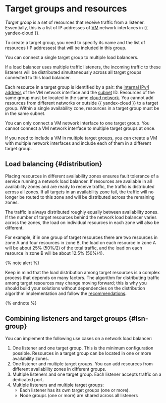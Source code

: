 # Target groups and resources

*Target group* is a set of resources that receive traffic from a listener. Essentially, this is a list of IP addresses of [VM](../../compute/concepts/vm.md) network interfaces in {{ yandex-cloud }}.

To create a target group, you need to specify its name and the list of resources (IP addresses) that will be included in this group.

You can connect a single target group to multiple load balancers.

If a load balancer uses multiple traffic listeners, the incoming traffic to these listeners will be distributed simultaneously across all target groups connected to this load balancer.

Each resource in a target group is identified by a pair: the [internal IPv4 address](../../vpc/concepts/address.md) of the VM network interface and the [subnet](../../vpc/concepts/network.md#subnet) ID. Resources of the same group must be located in the same [cloud network](../../vpc/concepts/network.md). You cannot add resources from different networks or outside {{ yandex-cloud }} to a target group. Within a single availability zone, resources in a target group must be in the same subnet.

You can only connect a VM network interface to one target group. You cannot connect a VM network interface to multiple target groups at once.

If you need to include a VM in multiple target groups, you can create a VM with multiple network interfaces and include each of them in a different target group.

## Load balancing {#distribution}

Placing resources in different availability zones ensures fault tolerance of a service running a network load balancer. If resources are available in all availability zones and are ready to receive traffic, the traffic is distributed across all zones. If all targets in an availability zone fail, the traffic will no longer be routed to this zone and will be distributed across the remaining zones.

The traffic is always distributed roughly equally between availability zones. If the number of target resources behind the network load balancer varies across the zones, the load on individual resources in each zone will also be different.

For example, if in one group of target resources there are two resources in zone A and four resources in zone B, the load on each resource in zone A will be about 25% (50%/2) of the total traffic, and the load on each resource in zone B will be about 12.5% (50%/4).

{% note alert %}

Keep in mind that the load distribution among target resources is a complex process that depends on many factors. The algorithm for distributing traffic among target resources may change moving forward; this is why you should build your solutions without dependencies on the distribution algorithm implementation and follow the [recommendations](./best-practices.md#create-reserves).

{% endnote %}

## Combining listeners and target groups {#lsn-group}

You can implement the following use cases on a network load balancer:

1. One listener and one target group. This is the minimum configuration possible. Resources in a target group can be located in one or more availability zones.
2. One listener and multiple target groups. You can add resources from different availability zones in different groups.
3. Multiple listeners and one target group. Each listener accepts traffic on a dedicated port.
4. Multiple listeners and multiple target groups:
   * Each listener has its own target groups (one or more).
   * Node groups (one or more) are shared across all listeners
